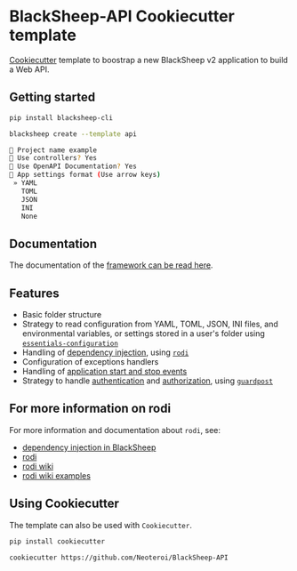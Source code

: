 # BlackSheep-API Cookiecutter template
[Cookiecutter](https://github.com/cookiecutter/cookiecutter) template to
boostrap a new BlackSheep v2 application to build a Web API.

## Getting started

```bash
pip install blacksheep-cli
```

```bash
blacksheep create --template api

🚀 Project name example
🤖 Use controllers? Yes
📜 Use OpenAPI Documentation? Yes
🔧 App settings format (Use arrow keys)
 » YAML
   TOML
   JSON
   INI
   None
```

## Documentation
The documentation of the [framework can be read here](https://www.neoteroi.dev/blacksheep/).

## Features

- Basic folder structure
- Strategy to read configuration from YAML, TOML, JSON, INI files, and
  environmental variables, or settings stored in a user's folder using
  [`essentials-configuration`](https://github.com/Neoteroi/essentials-configuration)
- Handling of [dependency injection](https://www.neoteroi.dev/blacksheep/dependency-injection/), using [`rodi`](https://github.com/RobertoPrevato/rodi)
- Configuration of exceptions handlers
- Handling of [application start and stop events](https://www.neoteroi.dev/blacksheep/application/)
- Strategy to handle [authentication](https://www.neoteroi.dev/blacksheep/authentication/) and [authorization](https://www.neoteroi.dev/blacksheep/authorization/), using [`guardpost`](https://github.com/RobertoPrevato/GuardPost)

## For more information on rodi

For more information and documentation about `rodi`, see:

- [dependency injection in BlackSheep](https://www.neoteroi.dev/blacksheep/dependency-injection/)
- [rodi](https://github.com/RobertoPrevato/rodi)
- [rodi wiki](https://github.com/RobertoPrevato/rodi/wiki)
- [rodi wiki examples](https://github.com/RobertoPrevato/rodi/wiki/Examples)

## Using Cookiecutter
The template can also be used with `Cookiecutter`.

```bash
pip install cookiecutter

cookiecutter https://github.com/Neoteroi/BlackSheep-API
```
